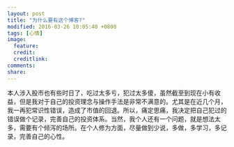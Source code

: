 ```yaml
---
layout: post
title: "为什么要有这个博客?"
modified: 2016-03-26 10:05:40 +0800
tags: [心情]
image:
  feature: 
  credit: 
  creditlink: 
comments: 
share: 
---
```

本人涉入股市也有些时日了，吃过太多亏，犯过太多傻，虽然截至到现在小有收益，但是我对于自己的投资理念与操作手法是非常不满意的。尤其是在近几个月，我一再犯常识性错误，造成了市值的回退。所以，痛定思痛，我决定把自己犯过的错误做个记录，完善自己的投资体系。当然，我个人还有一个问题，就是想法太多，需要有个倾泻的场所。在个人修为方面，尽量做到少说，多做，多学习，多记录，完善自己的心性。
